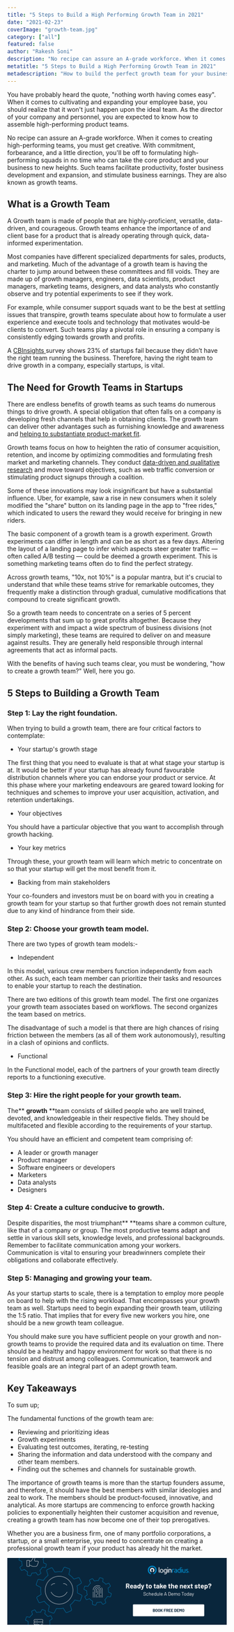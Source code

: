 ```yaml
---
title: "5 Steps to Build a High Performing Growth Team in 2021"
date: "2021-02-23"
coverImage: "growth-team.jpg"
category: ["all"]
featured: false
author: "Rakesh Soni"
description: "No recipe can assure an A-grade workforce. When it comes to creating high-performing teams, you must get creative. With commitment, forbearance, and a little direction, you'll be off to formulating high-performing squads in no time who can take the core product and your business to new heights."
metatitle: "5 Steps to Build a High Performing Growth Team in 2021"
metadescription: "How to build the perfect growth team for your business? It should have the best members with similar ideologies and zeal to work. There’s more, find out here."
---
```



You have probably heard the quote, "nothing worth having comes easy". When it comes to cultivating and expanding your employee base, you should realize that it won't just happen upon the ideal team. As the director of your company and personnel, you are expected to know how to assemble high-performing product teams.

No recipe can assure an A-grade workforce. When it comes to creating high-performing teams, you must get creative. With commitment, forbearance, and a little direction, you'll be off to formulating high-performing squads in no time who can take the core product and your business to new heights. Such teams facilitate productivity, foster business development and expansion, and stimulate business earnings. They are also known as growth teams.


## What is a Growth Team

A Growth team is made of people that are highly-proficient, versatile, data-driven, and courageous. Growth teams enhance the importance of and client base for a product that is already operating through quick, data-informed experimentation.

Most companies have different specialized departments for sales, products, and marketing. Much of the advantage of a growth team is having the charter to jump around between these committees and fill voids. They are made up of growth managers, engineers, data scientists, product managers, marketing teams, designers, and data analysts who constantly observe and try potential experiments to see if they work.

For example, while consumer support squads want to be the best at settling issues that transpire, growth teams speculate about how to formulate a user experience and execute tools and technology that motivates would-be clients to convert. Such teams play a pivotal role in ensuring a company is consistently edging towards growth and profits.

A [CBInsights ](https://www.cbinsights.com/research/startup-failure-reasons-top/)survey shows 23% of startups fail because they didn’t have the right team running the business. Therefore, having the right team to drive growth in a company, especially startups, is vital.


## The Need for Growth Teams in Startups

There are endless benefits of growth teams as such teams do numerous things to drive growth. A special obligation that often falls on a company is developing fresh channels that help in obtaining clients. The growth team can deliver other advantages such as furnishing knowledge and awareness and [helping to substantiate product-market fit](https://www.loginradius.com/blog/fuel/2021/01/engineering-as-marketing/).

Growth teams focus on how to heighten the ratio of consumer acquisition, retention, and income by optimizing commodities and formulating fresh market and marketing channels. They conduct [data-driven and qualitative research](https://www.loginradius.com/blog/fuel/2021/01/360-degree-growth-data-driven/) and move toward objectives, such as web traffic conversion or stimulating product signups through a coalition.

Some of these innovations may look insignificant but have a substantial influence. Uber, for example, saw a rise in new consumers when it solely modified the "share" button on its landing page in the app to "free rides," which indicated to users the reward they would receive for bringing in new riders.

The basic component of a growth team is a growth experiment. Growth experiments can differ in length and can be as short as a few days. Altering the layout of a landing page to infer which aspects steer greater traffic — often called A/B testing — could be deemed a growth experiment. This is something marketing teams often do to find the perfect strategy.

Across growth teams, "10x, not 10%" is a popular mantra, but it's crucial to understand that while these teams strive for remarkable outcomes, they frequently make a distinction through gradual, cumulative modifications that compound to create significant growth. 

So a  growth team needs to concentrate on a series of 5 percent developments that sum up to great profits altogether. Because they experiment with and impact a wide spectrum of business divisions (not simply marketing), these teams are required to deliver on and measure against results. They are generally held responsible through internal agreements that act as informal pacts. 

With the benefits of having such teams clear, you must be wondering, "how to create a growth team?" Well, here you go. 


## 5 Steps to Building a Growth Team


### Step 1: Lay the right foundation.

When trying to build a growth team, there are four critical factors to contemplate:



*   Your startup's growth stage

The first thing that you need to evaluate is that at what stage your startup is at. It would be better if your startup has already found favourable distribution channels where you can endorse your product or service. At this phase where your marketing endeavours are geared toward looking for techniques and schemes to improve your user acquisition, activation, and retention undertakings.



*    Your objectives 

You should have a particular objective that you want to accomplish through growth hacking.



*   Your key metrics

Through these, your growth team will learn which metric to concentrate on so that your startup will get the most benefit from it.



*   Backing from main stakeholders

Your co-founders and investors must be on board with you in creating a growth team for your startup so that further growth does not remain stunted due to any kind of hindrance from their side.


### Step 2: Choose your growth team model.

There are two types of growth team models:-



*   Independent 

In this model, various crew members function independently from each other. As such, each team member can prioritize their tasks and resources to enable your startup to reach the destination.

There are two editions of this growth team model. The first one organizes your growth team associates based on workflows. The second organizes the team based on metrics.

The disadvantage of such a model is that there are high chances of rising friction between the members (as all of them work autonomously), resulting in a clash of opinions and conflicts.



*   Functional

In the Functional model, each of the partners of your growth team directly reports to a functioning executive.


### Step 3: Hire the right people for your growth team.

The** **growth** **team consists of skilled people who are well trained, devoted, and knowledgeable in their respective fields. They should be multifaceted and flexible according to the requirements of your startup.

You should have an efficient and competent team comprising of:



*   A leader or growth manager 
*   Product manager
*   Software engineers or developers
*   Marketers
*   Data analysts
*   Designers


### Step 4: Create a culture conducive to growth.

Despite disparities, the most triumphant** **teams share a common culture, like that of a company or group. The most productive teams adapt and settle in various skill sets, knowledge levels, and professional backgrounds. Remember to facilitate communication among your workers. Communication is vital to ensuring your breadwinners complete their obligations and collaborate effectively.


### Step 5: Managing and growing your team.

As your startup starts to scale, there is a temptation to employ more people on board to help with the rising workload. That encompasses your growth team as well. Startups need to begin expanding their growth team, utilizing the 1:5 ratio. That implies that for every five new workers you hire, one should be a new growth team colleague.

You should make sure you have sufficient people on your growth and non-growth teams to provide the required data and its evaluation on time. There should be a healthy and happy environment for work so that there is no tension and distrust among colleagues. Communication, teamwork and feasible goals are an integral part of an adept growth team.


## Key Takeaways

To sum up;

The fundamental functions of the growth team are:



*   Reviewing and prioritizing ideas
*   Growth experiments
*   Evaluating test outcomes, iterating, re-testing
*   Sharing the information and data understood with the company and other team members.
*   Finding out the schemes and channels for sustainable growth.

The importance of growth teams is more than the startup founders assume, and therefore, it should have the best members with similar ideologies and zeal to work. The members should be product-focused, innovative, and analytical. As more startups are commencing to enforce growth hacking policies to exponentially heighten their customer acquisition and revenue, creating a growth team has now become one of their top prerogatives. 

Whether you are a business firm, one of many portfolio corporations, a startup, or a small enterprise, you need to concentrate on creating a professional growth team if your product has already hit the market.


[![book-a-demo-loginradius](../../assets/book-a-demo-loginradius.png)](https://www.loginradius.com/contact-us?utm_source=blog&utm_medium=web&utm_campaign=high-performing-growth-team)
